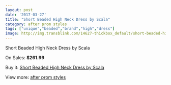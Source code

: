 ```yaml
---
layout: post
date: '2017-03-27'
title: "Short Beaded High Neck Dress by Scala"
category: after prom styles
tags: ["unique","beaded","brand","high","dress"]
image: http://img.transblink.com/14627-thickbox_default/short-beaded-high-neck-dress-by-scala.jpg
---
```

Short Beaded High Neck Dress by Scala

On Sales: **$261.99**
<a href="https://www.transblink.com/en/after-prom-styles/4675-short-beaded-high-neck-dress-by-scala.html"><amp-img layout="responsive" width="600" height="600" src="//img.transblink.com/14627-thickbox_default/short-beaded-high-neck-dress-by-scala.jpg" alt="Short Beaded High Neck Dress by Scala 0" /></a>
<a href="https://www.transblink.com/en/after-prom-styles/4675-short-beaded-high-neck-dress-by-scala.html"><amp-img layout="responsive" width="600" height="600" src="//img.transblink.com/14628-thickbox_default/short-beaded-high-neck-dress-by-scala.jpg" alt="Short Beaded High Neck Dress by Scala 1" /></a>

Buy it: [Short Beaded High Neck Dress by Scala](https://www.transblink.com/en/after-prom-styles/4675-short-beaded-high-neck-dress-by-scala.html "Short Beaded High Neck Dress by Scala")

View more: [after prom styles](https://www.transblink.com/en/55-after-prom-styles "after prom styles")